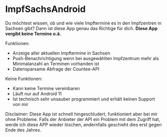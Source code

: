 # ImpfSachsAndroid
Du möchtest wissen, ob und wie viele Impftermine es in den Impfzentren in Sachsen gibt? Dann ist diese App genau das Richtige für dich.
**Diese App vergibt keine Termine o.ä.**

Funktionen:
* Anzeige aller aktuellen Impftermine in Sachsen
* Push-Benachrichtigung wenn bei ausgewählten Impfzentrum mehr als Minimalanzahl an Terminen vorhanden ist
* Datensparsame Abfrage der Countee-API

Keine Funktionen:
* Kann keine Termine vereinbaren
* Läuft nur auf Android 11
* Ist technisch sehr unsauber programmiert und erhält keinen Support von mir

Disclaimer: Diese App ist schnell hingeschludert, funktioniert aber bei mir ohne Probleme. Falls der Anbieter der API ein Problem mit dem Zugriff hat, werde ich diese APP wieder löschen, andernfalls geschieht dies erst gegen Ende des Jahres.
